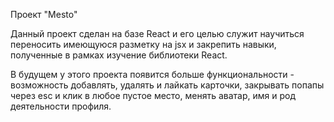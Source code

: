 Проект "Mesto"

Данный проект сделан на базе React и его целью служит научиться переносить имеющуюся разметку на jsx и закрепить навыки, полученные в рамках изучение библиотеки React.

В будущем у этого проекта появится больше функциональности - возможность добавлять, удалять и лайкать карточки, закрывать попапы через esc и клик в любое пустое место, менять аватар, имя и род деятельности профиля.
